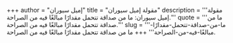 +++
author = "إميل سيوران"
title = "مقولة إميل سيوران"
description = '''مقولة إميل سيوران: ما من صداقة تتحمل مقدارًا مبالغًا فيه من الصراحة.'''
quote = '''ما من صداقة تتحمل مقدارًا مبالغًا فيه من الصراحة.'''
slug = '''ما-من-صداقة-تتحمل-مقدارًا-مبالغًا-فيه-من-الصراحة'''
+++
ما من صداقة تتحمل مقدارًا مبالغًا فيه من الصراحة.
